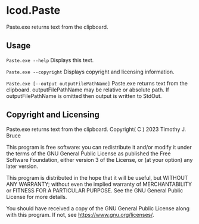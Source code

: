 # Icod.Paste
Paste.exe returns text from the clipboard.

## Usage
`Paste.exe --help`
Displays this text.

`Paste.exe --copyright`
Displays copyright and licensing information.

`Paste.exe [--output outputFilePathName]`
Paste.exe returns text from the clipboard.
outputFilePathName may be relative or absolute path.
If outputFilePathName is omitted then output is written to StdOut.

## Copyright and Licensing
Paste.exe returns text from the clipboard.
Copyright( C ) 2023 Timothy J. Bruce

This program is free software: you can redistribute it and/or modify
it under the terms of the GNU General Public License as published 
the Free Software Foundation, either version 3 of the License, or
(at your option) any later version.

This program is distributed in the hope that it will be useful,
but WITHOUT ANY WARRANTY; without even the implied warranty of
MERCHANTABILITY or FITNESS FOR A PARTICULAR PURPOSE.  See the
GNU General Public License for more details.

You should have received a copy of the GNU General Public License
along with this program.  If not, see <https://www.gnu.org/licenses/>.
